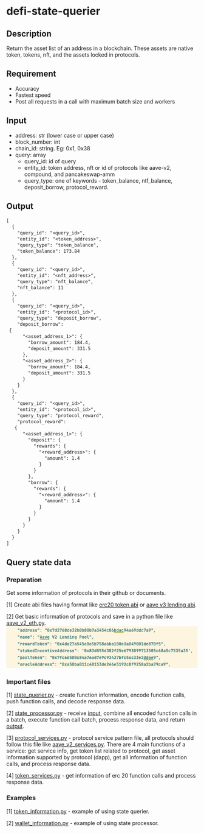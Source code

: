 # defi-state-querier

## Description
Return the asset list of an address in a blockchain. These assets are native token, tokens, nft, and the assets locked in protocols.

## Requirement
- Accuracy
- Fastest speed
- Post all requests in a call with maximum batch size and workers

## Input
- address: str (lower case or upper case)
- block_number: int
- chain_id: string. Eg: 0x1, 0x38
- query: array
  + query_id: id of query
  + entity_id: token address, nft or id of protocols like aave-v2, compound, and pancakeswap-amm
  + query_type: one of keywords - token_balance, ntf_balance, deposit_borrow, protocol_reward.

## Output
```
[
  {
    "query_id": "<query_id>",
    "entity_id": "<token_address>",
    "query_type": "token_balance",
    "token_balance": 173.84
  },
  {
    "query_id": "<query_id>",
    "entity_id": "<nft_address>",
    "query_type": "nft_balance",
    "nft_balance": 11
  },
  {
    "query_id": "<query_id>",
    "entity_id": "<protocol_id>",
    "query_type": "deposit_borrow",
    "deposit_borrow": 
 {
      "<asset_address_1>": {
        "borrow_amount": 184.4,
        "deposit_amount": 331.5
      },
      "<asset_address_2>": {
        "borrow_amount": 184.4,
        "deposit_amount": 331.5
      }
    }
  },
  {
    "query_id": "<query_id>",
    "entity_id": "<protocol_id>",
    "query_type": "protocol_reward",
    "protocol_reward": 
   {
      "<asset_address_1>": {
        "deposit": {
          "rewards": {
            "<reward_address>": {
              "amount": 1.4
            }
          }
        },
        "borrow": {
          "rewards": {
            "<reward_address>": {
              "amount": 1.4
            }
          }
        }
      }
    }
  }
]
```

## Query state data

### Preparation

Get some information of protocols in their github or documents.

[1] Create abi files having format like [erc20 token abi](src/defi_services/abis/token/erc20_abi.py) or [aave v3 lending abi](src/defi_services/abis/lending/aave_v3/aave_v3_lending_pool_abi.py).

[2] Get basic information of protocols and save in a python file like [aave_v2_eth.py](src/defi_services/services/lending/lending_info/ethereum/aave_v2_eth.py).
**![](images/basic_information.png)** 

### Important files

[1] [state_querier.py](src/defi_services/jobs/state_querier.py) - create function information, encode function calls, push function calls, and decode response data.

[2] [state_processor.py](src/defi_services/jobs/state_processor.py) - receive [input](#input), combine all encoded function calls in a batch, execute function call batch, process response data, and return [output](#output).

[3] [protocol_services.py](src/defi_services/services/protocol_services.py) - protocol service pattern file, all protocols should follow this file like [aave_v2_services.py](src/defi_services/services/lending/aave_v2_services.py). There are 4 main functions of a service: get service info, get token list related to protocol, get asset information supported by protocol (dapp), get all information of function calls, and process response data.

[4] [token_services.py](src/defi_services/services/token_services.py) - get information of erc 20 function calls and process response data.

### Examples
[1] [token_information.py](example/token_information.py) - example of using state querier.

[2] [wallet_information.py](example/wallet_information.py) - example of using state processor.